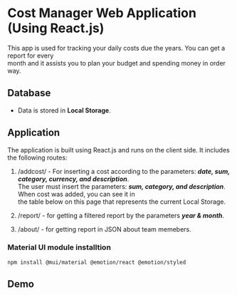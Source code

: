 # Cost Manager Web Application (Using React.js)

This app is used for tracking your daily costs due the years. You can get a report for every</br> month and it assists you to plan your budget and spending money in order way.

## Database
- Data is stored in **Local Storage**.

## Application
The application is built using React.js and runs on the client side. It includes the following routes:

1. /addcost/ - For inserting a cost according to the parameters: ***date, sum, category, currency, and description***.
</br>The user must insert the parameters: ***sum, category, and description***.
When cost was added, you can see it in</br> the table below on this page that represents the current Local Storage.

2. /report/ - for getting a filtered report by the parameters ***year & month***.

3. /about/ - for getting report in JSON about team memebers.

### Material UI module installtion
```
npm install @mui/material @emotion/react @emotion/styled
```

## Demo


